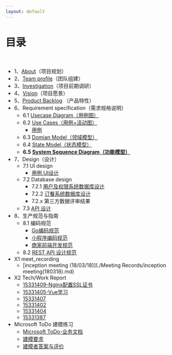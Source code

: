 ```yaml
---
layout: default
---
```


# [](#TOC)目录

&nbsp;&nbsp; 

* 1、[About](./documention/项目策划书.md)（项目规划）
* 2、[Team profile](./documention/团队组建.md)（团队组建）
* 3、[Investigation](./documention/线上自助点餐小程序“快点”业务调研及可行性分析报告.md)（项目前期调研）
* 4、[Vision](./documention/项目策划书.md)（项目愿景）
* 5、[Product Backlog](./documention/产品特性.md) （产品特性）
* 6、Requirement specification（需求规格说明）
    - 6.1 [Usecase Diagram（用例图）](./uml/uml.md#usecasediagram)
    - 6.2 [Use Cases（用例+活动图）](./uml/uml.md#activity)
      - [用例](./uml/uml.md#usecase)
    - 6.3 [Domian Model（领域模型）](./uml/uml.md#domain)
    - 6.4 [State Model（状态模型）](./uml/uml.md#state)
    - **6.5 [System Sequence Diagram（功能模型）](./uml/uml_sequence_exercise/uml_sequence_exercise.md)**
* 7、Design（设计）
    - 7.1 UI design
        - [用例 UI设计](https://modao.cc/app/Y8tEwwdfS6TUp1M6gYnSVCllIQPXPxN)
    - 7.2 Database design
        - 7.2.1 [用户及权限系统数据库设计](./uml/database.md)
        - 7.2.2 [订餐系统数据库设计](./uml/database.md)
        - 7.2.x 第三方数据评审结果
    - 7.3 [API 设计](https://bee2077.docs.apiary.io/#reference/0/foods)
* 8、生产规范与指南
    - 8.1 编码规范
      - [Go编码规范](./code_style/Go编码规范.md)
      - [小程序编码规范](./code_style/快点点餐小程序前端编码规范.md)
      - [商家前端开发规范](./code_style/前端开发规范.md)
    - 8.2 [REST API 设计规范](https://bee2077.docs.apiary.io/#reference/0/foods) 
* X1 meet_recording
    - [inception meeting (18/03/18)](./Meeting Records/inception meeting(180318).md)
* X2 Tech/Work Report
    - [15331409-Nginx配置SSL证书](https://isanbel.github.io/2018/04/15/Nginx%E9%85%8D%E7%BD%AESSL%E8%AF%81%E4%B9%A6/)
    - [15331405-Vue学习](https://sasakiyori.github.io/2018/04/12/SAD-hw3.html)
    - [15331407](https://yinghongZhang.github.io)
    - [15331402](https://blog.csdn.net/qq_34450066)
    - [15331404](http://cyqiang.top)
    - [15331387](https://blog.csdn.net/qq_35923783)
* Microsoft ToDo 建模练习
  * [Microsoft ToDo-业务文档](./modeling_practice/建模文档.pdf)
  * [建模要求](./modeling_practice/建模要求.md)
  * [建模者答案与评价](./modeling_practice/Readme.md)
